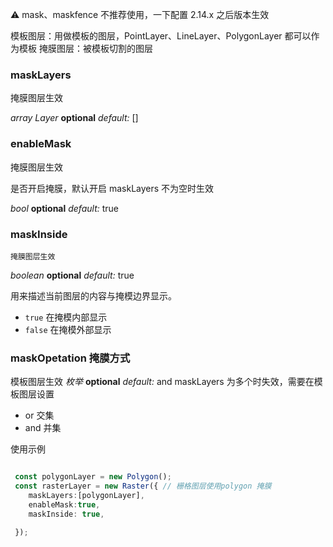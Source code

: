 


⚠️ mask、maskfence 不推荐使用，一下配置 2.14.x 之后版本生效

模板图层：用做模板的图层，PointLayer、LineLayer、PolygonLayer 都可以作为模板
掩膜图层：被模板切割的图层

### maskLayers

   掩膜图层生效

  <description> _array Layer_ **optional** _default:_ []</description>



 ### enableMask
    
掩膜图层生效

 是否开启掩膜，默认开启 maskLayers 不为空时生效

 <description> _bool_ **optional** _default:_ true</description>

 ### maskInside
    掩膜图层生效

<description> _boolean_ **optional** _default:_ true</description>

用来描述当前图层的内容与掩模边界显示。

- `true` 在掩模内部显示
- `false` 在掩模外部显示

### maskOpetation 掩膜方式

模板图层生效
<description> _枚举_ **optional** _default:_ and</description>
 maskLayers 为多个时失效，需要在模板图层设置

- or 交集
- and 并集

使用示例

```ts

 const polygonLayer = new Polygon();
 const rasterLayer = new Raster({ // 栅格图层使用polygon 掩膜
    maskLayers:[polygonLayer],
    enableMask:true,
    maskInside: true,
 
 });